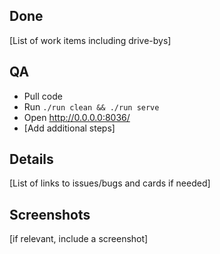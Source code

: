 ## Done

[List of work items including drive-bys]

## QA

- Pull code
- Run `./run clean && ./run serve`
- Open http://0.0.0.0:8036/
- [Add additional steps]

## Details

[List of links to issues/bugs and cards if needed]

## Screenshots

[if relevant, include a screenshot]
